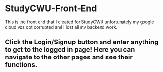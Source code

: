 # StudyCWU-Front-End
This is the front end that I created for StudyCWU unfortunately my google cloud vps got corrupted and I lost all my backend work.

## Click the Login/Signup button and enter anything to get to the logged in page! Here you can navigate to the other pages and see their functions.
